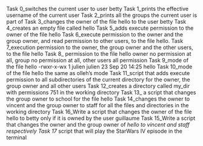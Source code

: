 Task 0_switches the current user to user betty
Task 1_prints the effective username of the current user
Task 2_prints all the groups the current user is part of
Task 3_changes the owner of the file hello to the user betty
Task 4_creates an empty file called hello
Task 5_adds execute permission to the owner of the file hello
Task 6_execute permission to the owner and the group owner, and read permission to other users, to the file hello.
Task 7_execution permission to the owner, the group owner and the other users, to the file hello
Task 8_ permission to the file hello owner no permission at all, group no permission at all, other users all permission
Task 9_mode of the file hello -rwxr-x-wx 1 julien julien 23 Sep 20 14:25 hello
Task 10_mode of the file hello the same as olleh’s mode
 Task 11_script that adds execute permission to all subdirectories of the current directory for the owner, the group owner and all other users 
 Task 12_creates a directory called my_dir with permissions 751 in the working directory 
 Task 13_ a script that changes the group owner to school for the file hello 
Task 14_changes the owner to vincent and the group owner to staff for all the files and directories in the working directory
Task 16_Write a script that changes the owner of the file hello to betty only if it is owned by the user guillaume
Task 15_Write a script that changes the owner and the group owner of _hello to vincent and staff respectively
Task 17_ script that will play the StarWars IV episode in the terminal
